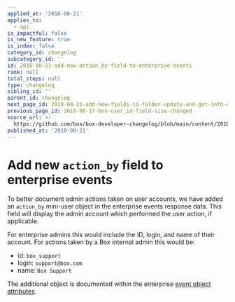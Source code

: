 ```yaml
---
applied_at: '2018-08-21'
applies_to:
  - api
is_impactful: false
is_new_feature: true
is_index: false
category_id: changelog
subcategory_id: ''
id: 2018-08-21-add-new-action_by-field-to-enterprise-events
rank: null
total_steps: null
type: changelog
sibling_id: ''
parent_id: changelog
next_page_id: 2018-08-21-add-new-fields-to-folder-update-and-get-info-endpoints
previous_page_id: 2018-08-17-box-user_id-field-size-changed
source_url: >-
  https://github.com/box/box-developer-changelog/blob/main/content/2018/08-21-add-new-action_by-field-to-enterprise-events.md
published_at: '2018-08-21'
---
```

# Add new `action_by` field to enterprise events

To better document admin actions taken on user accounts, we have added an
`action_by` mini-user object in the enterprise events response data. This field
will display the admin account which performed the user action, if applicable.

For enterprise admins this would include the ID, login, and name of their
account. For actions taken by a Box internal admin this would be:

* id: `box_support`
* login: `support@box.com`
* name: `Box Support`

The additional object is documented within the enterprise
[event object attributes](endpoint://resources/event/).